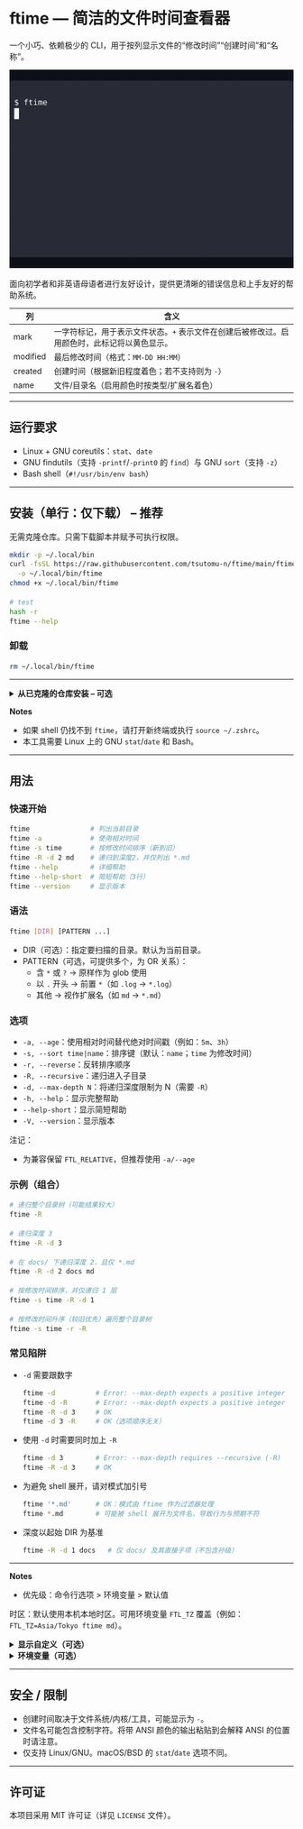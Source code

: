 # ftime — 简洁的文件时间查看器

一个小巧、依赖极少的 CLI，用于按列显示文件的“修改时间”“创建时间”和“名称”。

<p align="left">
  <img src="./media/basic.gif"   alt="ftime: 一眼查看 modified/created/name" width="600" />
  
</p>

面向初学者和非英语母语者进行友好设计，提供更清晰的错误信息和上手友好的帮助系统。

| 列       | 含义                                                                                   |
|----------|----------------------------------------------------------------------------------------|
| mark     | 一字符标记，用于表示文件状态。`+` 表示文件在创建后被修改过。启用颜色时，此标记将以黄色显示。 |
| modified | 最后修改时间（格式：`MM-DD HH:MM`）                                                    |
| created  | 创建时间（根据新旧程度着色；若不支持则为 `-`）                                       |
| name     | 文件/目录名（启用颜色时按类型/扩展名着色）                                              |

---

## 运行要求

- Linux + GNU coreutils：`stat`、`date`
- GNU findutils（支持 `-printf`/`-print0` 的 `find`）与 GNU `sort`（支持 `-z`）
- Bash shell（`#!/usr/bin/env bash`）

---

## 安装（单行：仅下载） – 推荐

无需克隆仓库。只需下载脚本并赋予可执行权限。

```bash
mkdir -p ~/.local/bin
curl -fsSL https://raw.githubusercontent.com/tsutomu-n/ftime/main/ftime-list.sh \
  -o ~/.local/bin/ftime
chmod +x ~/.local/bin/ftime

# test
hash -r
ftime --help
```

### 卸载

```bash
rm ~/.local/bin/ftime
```

---

<details>
  <summary><strong>从已克隆的仓库安装 – 可选</strong></summary>

使用 `~/.local/bin` 中的符号链接，将其作为 `ftime` 命令使用。

1) 克隆到任意位置

```bash
git clone https://github.com/tsutomu-n/ftime.git
cd ftime   # 进入仓库根目录
```

2) 赋予可执行权限

```bash
chmod +x ftime-list.sh
```

3) 确保 `~/.local/bin` 在 PATH 中（自动检测 zsh/bash；若无 rc 文件则创建）

```bash
if [ -n "$ZSH_VERSION" ]; then
  rc="${ZDOTDIR:-$HOME}/.zshrc"
elif [ -n "$BASH_VERSION" ]; then
  rc="$HOME/.bashrc"
else
  rc="$HOME/.profile"
fi
mkdir -p "$(dirname "$rc")"
grep -q '\\.local/bin' "$rc" 2>/dev/null || \
  echo 'export PATH="$HOME/.local/bin:$PATH"' >> "$rc"
. "$rc"
```

4) 创建 `ftime` 命令

```bash
mkdir -p ~/.local/bin
ln -sf "$PWD/ftime-list.sh" ~/.local/bin/ftime
```

5) 刷新并测试

```bash
hash -r
ftime --help
```

</details>

**Notes**

- 如果 shell 仍找不到 `ftime`，请打开新终端或执行 `source ~/.zshrc`。
- 本工具需要 Linux 上的 GNU `stat`/`date` 和 Bash。

---

## 用法

### 快速开始

```bash
ftime               # 列出当前目录
ftime -a            # 使用相对时间
ftime -s time       # 按修改时间排序（新到旧）
ftime -R -d 2 md    # 递归到深度2，并仅列出 *.md
ftime --help        # 详细帮助
ftime --help-short  # 简短帮助（3行）
ftime --version     # 显示版本
```

### 语法

```bash
ftime [DIR] [PATTERN ...]
```

- DIR（可选）：指定要扫描的目录。默认为当前目录。
- PATTERN（可选，可提供多个，为 OR 关系）：
  - 含 `*` 或 `?` → 原样作为 glob 使用
  - 以 `.` 开头 → 前置 `*`（如 `.log` → `*.log`）
  - 其他 → 视作扩展名（如 `md` → `*.md`）

### 选项

- `-a, --age`：使用相对时间替代绝对时间戳（例如：`5m`、`3h`）
- `-s, --sort time|name`：排序键（默认：`name`；`time` 为修改时间）
- `-r, --reverse`：反转排序顺序
- `-R, --recursive`：递归进入子目录
- `-d, --max-depth N`：将递归深度限制为 N（需要 `-R`）
- `-h, --help`：显示完整帮助
- `--help-short`：显示简短帮助
- `-V, --version`：显示版本

注记：
- 为兼容保留 `FTL_RELATIVE`，但推荐使用 `-a/--age`

### 示例（组合）

```bash
# 递归整个目录树（可能结果较大）
ftime -R

# 递归深度 3
ftime -R -d 3

# 在 docs/ 下递归深度 2，且仅 *.md
ftime -R -d 2 docs md

# 按修改时间排序，并仅递归 1 层
ftime -s time -R -d 1

# 按修改时间升序（较旧优先）遍历整个目录树
ftime -s time -r -R
```

### 常见陷阱

- `-d` 需要跟数字
  ```bash
  ftime -d          # Error: --max-depth expects a positive integer
  ftime -d -R       # Error: --max-depth expects a positive integer
  ftime -R -d 3     # OK
  ftime -d 3 -R     # OK（选项顺序无关）
  ```

- 使用 `-d` 时需要同时加上 `-R`
  ```bash
  ftime -d 3        # Error: --max-depth requires --recursive (-R)
  ftime -R -d 3     # OK
  ```

- 为避免 shell 展开，请对模式加引号
  ```bash
  ftime '*.md'      # OK：模式由 ftime 作为过滤器处理
  ftime *.md        # 可能被 shell 展开为文件名，导致行为与预期不符
  ```

- 深度以起始 DIR 为基准
  ```bash
  ftime -R -d 1 docs   # 仅 docs/ 及其直接子项（不包含孙级）
  ```

---

**Notes**
- 优先级：命令行选项 > 环境变量 > 默认值

时区：默认使用本机本地时区。可用环境变量 `FTL_TZ` 覆盖（例如：`FTL_TZ=Asia/Tokyo ftime md`）。

<details>
  <summary><strong>显示自定义（可选）</strong></summary>

## 颜色

- 在 TTY 上自动启用
- 在管道/分页器中强制启用：`FTL_FORCE_COLOR=1 ftime | less -R`
- 关闭所有颜色：`NO_COLOR=1` 或 `FTL_NO_COLOR=1`

### 着色内容
- `modified` 与 `created` 列按新旧程度着色
- `name` 列按类型/扩展名着色
- `mark` 列：创建后有修改则以黄色显示 `+`（否则留空）

### 基于时间的着色（可配置）
- 活跃（默认 4h）：亮绿色
- 最近（默认 24h）：默认色
- 较旧（7d+）：灰色
- 仅关闭时间着色：`FTL_NO_TIME_COLOR=1`
- 调整阈值：`FTL_ACTIVE_HOURS=4 FTL_RECENT_HOURS=24`

</details>

<details>
  <summary><strong>环境变量（可选）</strong></summary>

### 用法示例

在命令前临时添加变量即可，亦可组合多个变量。

```bash
# 将时区改为纽约
FTL_TZ=America/New_York ftime

# 将“活跃”阈值改为 1 小时
FTL_ACTIVE_HOURS=1 ftime

# 组合多个变量
FTL_TZ=UTC FTL_RECENT_HOURS=48 ftime

# 启用相对时间显示
FTL_RELATIVE=1 ftime
# 也可用选项
ftime -a
ftime --age
```

### 参考
- `FTL_TZ`：覆盖时区（例如 `Asia/Tokyo`）
- `FTL_FORCE_COLOR`：在管道中强制启用颜色
- `NO_COLOR` / `FTL_NO_COLOR`：关闭所有颜色
- `FTL_NO_TIME_COLOR`：仅关闭基于时间的着色
- `FTL_ACTIVE_HOURS`、`FTL_RECENT_HOURS`：新旧阈值（小时）
- `FTL_RELATIVE`：显示相对时间（例如 `5m`, `3h`）

</details>

---

## 安全 / 限制

- 创建时间取决于文件系统/内核/工具，可能显示为 `-`。
- 文件名可能包含控制字符。将带 ANSI 颜色的输出粘贴到会解释 ANSI 的位置时请注意。
- 仅支持 Linux/GNU。macOS/BSD 的 `stat`/`date` 选项不同。

---

## 许可证

本项目采用 MIT 许可证（详见 `LICENSE` 文件）。
